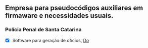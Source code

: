 
## Empresa para pseudocódigos auxiliares em firmaware e necessidades usuais.

### Polícia Penal de Santa Catarina
- [x] Software para geração de ofícios, [Do](https://drive.google.com/file/d/1mm3vGzpZUnWkAfWP0WCN9uv0Fc2XdQ-1/view?usp=drive_link)
